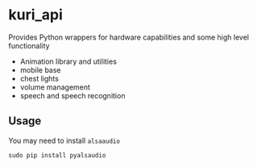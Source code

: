 # kuri_api

Provides Python wrappers for hardware capabilities and some high level functionality 

* Animation library and utilities
* mobile base
* chest lights
* volume management
* speech and speech recognition

## Usage

You may need to install `alsaaudio`

    sudo pip install pyalsaudio